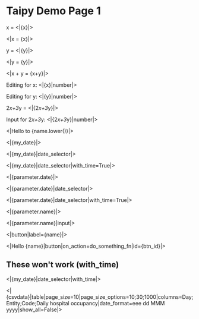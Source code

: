 # Taipy Demo Page 1

x = <|{x}|>

<|x = {x}|>

y = <|{y}|>

<|y = {y}|>

<|x + y = {x+y}|>

Editing for x: <|{x}|number|>

Editing for y: <|{y}|number|>

2*x+3*y = <|{2*x+3*y}|>

Input for 2*x+3*y: <|{2*x+3*y}|number|>

<|Hello to {name.lower()}|>

<|{my_date}|>

<|{my_date}|date_selector|>

<|{my_date}|date_selector|with_time=True|>

<|{parameter.date}|>

<|{parameter.date}|date_selector|>

<|{parameter.date}|date_selector|with_time=True|>

<|{parameter.name}|>

<|{parameter.name}|input|>

<|button|label={name}|>

<|Hello {name}|button|on_action=do_something_fn|id={btn_id}|>

## These won't work (with_time)

<|{my_date}|date_selector|with_time|>

<|{csvdata}|table|page_size=10|page_size_options=10;30;1000|columns=Day;Entity;Code;Daily hospital occupancy|date_format=eee dd MMM yyyy|show_all=False|>